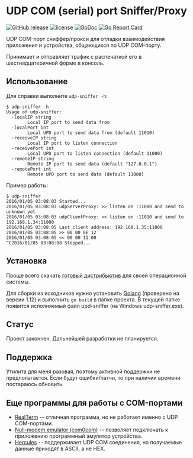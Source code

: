 # UDP COM (serial) port Sniffer/Proxy
[![GitHub release](https://img.shields.io/github/release/stepin/udp-sniffer.svg)](https://github.com/stepin/udp-sniffer/releases) [![license](http://img.shields.io/badge/license-MIT-blue.svg)](https://raw.githubusercontent.com/stepin/udp-sniffer/master/LICENSE) [![GoDoc](https://godoc.org/github.com/stepin/udp-sniffer?status.svg)](https://godoc.org/github.com/stepin/udp-sniffer) [![Go Report Card](https://goreportcard.com/badge/stepin/udp-sniffer)](https://goreportcard.com/report/stepin/udp-sniffer)

UDP COM-порт сниффер/прокси для отладки взаимодействия приложения и устройства, общающихся по UDP COM-порту.

Принимает и отправляет трафик с распечаткой его в шестнадцатеричной форме в консоль.

## Использование

Для справки выполните `udp-sniffer -h`:

    $ udp-sniffer -h
    Usage of udp-sniffer:
      -localIP string
        	Local IP port to send data from
      -localPort int
        	Local UPD port to send data from (default 11010)
      -receiveIP string
        	Local IP port to listen connection
      -receivePort int
        	Local UPD port to listen connection (default 11000)
      -remoteIP string
        	Remote IP port to send data (default "127.0.0.1")
      -remotePort int
        	Remote UPD port to send data (default 11000)

Пример работы:

    $ udp-sniffer
    2016/01/05 03:08:03 Started...
    2016/01/05 03:08:03 udpServerProxy: >> listen on :11000 and send to unknown yet
    2016/01/05 03:08:03 udpClientProxy: << listen on :11010 and send to 192.168.1.34:11000
    2016/01/05 03:08:05 Last client address: 192.168.1.35:11000
    2016/01/05 03:08:05 >> 00 00 0E 12
    2016/01/05 03:08:05 << 00 00 11 00
    ^C2016/01/05 03:08:08 Stopped...

## Установка
Проще всего скачать [готовый дистрибьютив](https://github.com/stepin/udp-sniffer/releases) для своей операционной системы.

Для сборки из исходников нужно установить [Golang](https://golang.org) (проверено на версии 1.12) и выполнить `go build` в папке проекта. В текущей папке появится исполняемый файл upd-sniffer (на Windows udp-sniffer.exe).

## Статус
Проект закончен. Дальнейшей разработки не планируется.

## Поддержка
Утилита для меня разовая, поэтому активной поддержки не предполагается. Если будут ошибки/патчи, то при наличии времени постараюсь обновить.

## Еще программы для работы с COM-портами

- [RealTerm](http://realterm.sourceforge.net) -- отличная программа, но не работает именно с UDP COM-портами.
- [Null-modem emulator (com0com)](http://com0com.sourceforge.net) -- позволяет подключать к приложению программный эмулятор устройства.
- [Hercules](http://www.hw-group.com/products/hercules/index_en.html) -- поддерживает UDP COM соединения, но получаемые данные приходят в ASCII, а не HEX.

